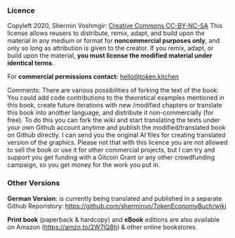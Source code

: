 ### Licence

Copyleft 2020, Shermin Voshmgir:
[Creative Commons CC-BY-NC-SA](https://creativecommons.org/licenses/by-nc-sa/4.0/)
This license allows reusers to distribute, remix, adapt, and build upon the material in any medium or format for **noncommercial purposes only**, and only so long as attribution is given to the creator. If you remix, adapt, or build upon the material, **you must license the modified material under identical terms**. 

For **commercial permissions contact:** hello@token.kitchen

Comments: There are various possibilities of forking the text of the book: You could add code contributions to the theoretical examples mentioned in this book, create future iterations with new /modified chapters or translate this book into another language, and distribute it non-commercially (for free). To do this you can fork the wiki and start translating the texts under your own Github account anytime and publish the modified/translated book on Github directly. I can send you the original AI files for creating translated version of the graphics. Please not that with this licence you are not allowed to sell the book or use it for other commercial projects, but I can try and support you get funding with a Gitcoin Grant or any other crowdfunding campaign, so you get money for the work you put in.  

### Other Versions
**German Version**: is currently being translated and published in a separate Github Reporistory: https://github.com/sherminvo/TokenEconomyBuch/wiki

**Print book** (paperback & hardcopy) and **eBook** editions are also available on Amazon (https://amzn.to/2W7lQ8h) & other online bookstores.